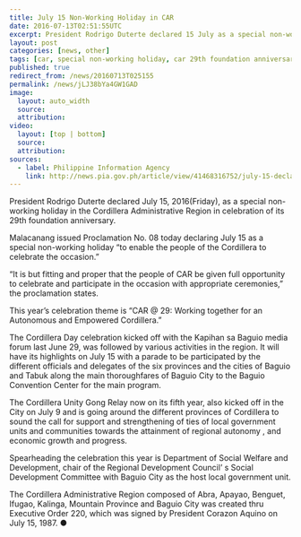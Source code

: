 ```yaml
---
title: July 15 Non-Working Holiday in CAR
date: 2016-07-13T02:51:55UTC
excerpt: President Rodrigo Duterte declared 15 July as a special non-working holiday in the Cordillera Administrative Region in celebration of its 29th foundation anniversary with the issuance of Proclamation No 08.
layout: post
categories: [news, other]
tags: [car, special non-working holiday, car 29th foundation anniversary]
published: true
redirect_from: /news/20160713T025155
permalink: /news/jLJ38bYa4GW1GAD
image:
  layout: auto_width
  source: 
  attribution: 
video:
  layout: [top | bottom]
  source: 
  attribution: 
sources:
  - label: Philippine Information Agency
    link: http://news.pia.gov.ph/article/view/41468316752/july-15-declared-a-holiday-in-cordillera-region
---
```


President Rodrigo Duterte declared July 15, 2016(Friday), as a special non-working holiday in the Cordillera Administrative Region in celebration of its 29th foundation anniversary.

Malacanang issued Proclamation No. 08 today declaring July 15 as a special non-working holiday “to enable the people of the Cordillera to celebrate the occasion.”

“It is but fitting and proper that the people of CAR be given full opportunity to celebrate and participate in the occasion with appropriate ceremonies,” the proclamation states.

This year’s celebration theme is “CAR @ 29: Working together for an Autonomous and Empowered Cordillera.”

The Cordillera Day celebration kicked off with the Kapihan sa Baguio media forum last June 29, was followed by various activities in the region.  It will have its highlights on July 15 with a parade to be participated by the different officials and delegates of the six provinces and the cities of Baguio and Tabuk along the main thoroughfares of Baguio City to the Baguio Convention Center for the main program.

The Cordillera Unity Gong Relay now on its fifth year, also kicked off in the City on July 9 and  is  going  around  the  different provinces of Cordillera to sound the call for support and strengthening of ties of local government units and communities towards the  attainment of regional autonomy , and economic growth and progress.

Spearheading  the  celebration this year is  Department of Social Welfare and Development,  chair of the Regional Development Council’ s  Social Development Committee with Baguio City as the host local government unit.

The Cordillera Administrative Region composed of Abra, Apayao, Benguet, Ifugao, Kalinga, Mountain Province and Baguio City was created thru Executive Order 220, which was signed by President Corazon Aquino on July 15, 1987.
&#x25cf;



